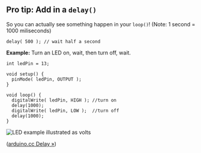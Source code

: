 ## Pro tip: Add in a `delay()`

So you can actually see something happen in your `loop()`! (Note: 1 second = 1000 miliseconds)

```
delay( 500 ); // wait half a second
```

**Example:** Turn an LED on, wait, then turn off, wait.

```
int ledPin = 13;

void setup() {
  pinMode( ledPin, OUTPUT );
}

void loop() {
  digitalWrite( ledPin, HIGH ); //turn on
  delay(1000);
  digitalWrite( ledPin, LOW );  //turn off
  delay(1000);
}
```

![LED example illustrated as volts](images/on_or_off.png)


([arduino.cc Delay »](http://arduino.cc/en/Reference/Delay))